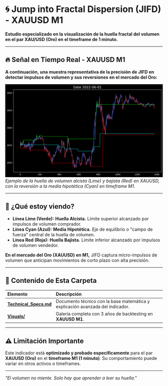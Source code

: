 # 🌀 Jump into Fractal Dispersion (JIFD) - XAUUSD M1

**Estudio especializado en la visualización de la huella fractal del volumen en el par XAU/USD (Oro) en el timeframe de 1 minuto.**

---

## 🔥 Señal en Tiempo Real - XAUUSD M1

**A continuación, una muestra representativa de la precisión de JIFD en detectar impulsos de volumen y sus reversiones en el mercado del Oro:**

![Señal JIFD en XAUUSD M1](./Visuals/2022-06-01.png) <!-- REPLACE "2022-06-01.png" WITH YOUR ACTUAL FILENAME -->
*Ejemplo de la huella de volumen alcista (Lime) y bajista (Red) en XAUUSD, con la reversión a la media hipotética (Cyan) en timeframe M1.*

---

## 📖 ¿Qué estoy viendo?

-   **Línea Lime (Verde):** **Huella Alcista.** Límite superior alcanzado por impulsos de volumen comprador.
-   **Línea Cyan (Azul):** **Media Hipotética.** Eje de equilibrio o "campo de fuerza" central de la huella de volumen.
-   **Línea Red (Roja):** **Huella Bajista.** Límite inferior alcanzado por impulsos de volumen vendedor.

**En el mercado del Oro (XAUUSD) en M1,** JIFD captura micro-impulsos de volumen que anticipan movimientos de corto plazo con alta precisión.

---

## 📁 Contenido de Esta Carpeta

| Elemento | Descripción |
|:---|:---|
| [**Technical_Specs.md**](./Technical_Specs.md) | Documento técnico con la base matemática y explicación avanzada del indicador. |
| [**Visuals/**](./Visuals/) | Galería completa con 3 años de backtesting en **XAUUSD M1**. |

---

## ⚠️ Limitación Importante

Este indicador está **optimizado y probado específicamente** para el par **XAUUSD (Oro)** en el **timeframe M1 (1 minuto)**. Su comportamiento puede variar en otros activos o timeframes.

---

*"El volumen no miente. Solo hay que aprender a leer su huella."*